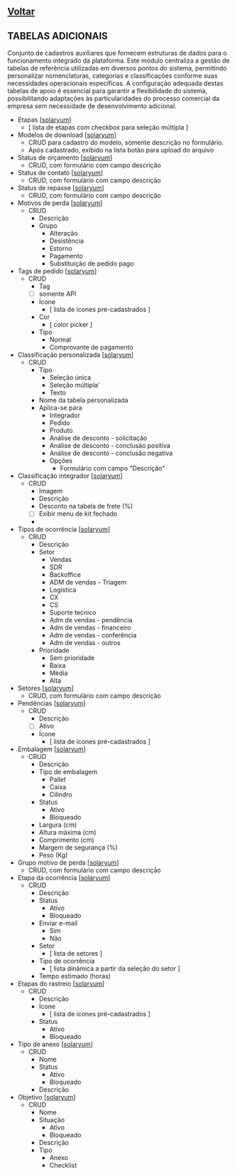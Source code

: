 [Voltar](./00_INDEX.md)
---

## TABELAS ADICIONAIS

Conjunto de cadastros auxiliares que fornecem estruturas de dados para o funcionamento integrado da plataforma. Este
módulo centraliza a gestão de tabelas de referência utilizadas em diversos pontos do sistema, permitindo personalizar
nomenclaturas, categorias e classificações conforme suas necessidades operacionais específicas. A configuração adequada
destas tabelas de apoio é essencial para garantir a flexibilidade do sistema, possibilitando adaptações às
particularidades do processo comercial da empresa sem necessidade de desenvolvimento adicional.

- Etapas [[solaryum](https://sandbox.solaryum.com.br/fotus-yfe/configuracoes/etapas)]
    - [ lista de etapas com checkbox para seleção múltipla ]
- Modelos de download [[solaryum](https://sandbox.solaryum.com.br/fotus-yfe/configuracoes/modelos-de-download)]
    - CRUD para cadastro do modelo, somente descrição no formulário.
    - Após cadastrado, exibido na lista botão para upload do arquivo
- Status de orçamento [[solaryum](https://sandbox.solaryum.com.br/fotus-yfe/configuracoes/orc-status)]
    - CRUD, com formulário com campo descrição
- Status de contato [[solaryum](https://sandbox.solaryum.com.br/fotus-yfe/configuracoes/contato-status)]
    - CRUD, com formulário com campo descrição
- Status de repasse [[solaryum](https://sandbox.solaryum.com.br/fotus-yfe/configuracoes/repasse-status)]
    - CRUD, com formulário com campo descrição
- Motivos de perda [[solaryum](https://sandbox.solaryum.com.br/fotus-yfe/configuracoes/motivo-perda)]
    - CRUD
        - Descrição
        - Grupo
            - Alteração
            - Desistência
            - Estorno
            - Pagamento
            - Substituição de pedido pago
- Tags de pedido [[solaryum](https://sandbox.solaryum.com.br/fotus-yfe/configuracoes/tags)]
    - CRUD
        - Tag
        - [ ] somente API
        - Ícone
            - [ lista de ícones pré-cadastrados ]
        - Cor
            - [ color picker ]
        - Tipo
            - Normal
            - Comprovante de pagamento
- Classificação personalizada [[solaryum](https://sandbox.solaryum.com.br/fotus-yfe/configuracoes/tabela-personalizada)]
    - CRUD
        - Tipo
            - Seleção única
            - Seleção múltipla'
            - Texto
        - Nome da tabela personalizada
        - Aplica-se para
            - Integrador
            - Pedido
            - Produto
            - Análise de desconto - solicitação
            - Análise de desconto - conclusão positiva
            - Análise de desconto - conclusão negativa
            - Opções
                - Formulário com campo "Descrição"
- Classificação integrador [[solaryum](https://sandbox.solaryum.com.br/fotus-yfe/configuracoes/classificacao-integrador)]
    - CRUD
        - Imagem
        - Descrição
        - Desconto na tabela de frete (%)
        - [ ] Exibir menu de kit fechado
        -
- Tipos de ocorrência [[solaryum](https://sandbox.solaryum.com.br/fotus-yfe/configuracoes/ocorrencia-tipo)]
    - CRUD
        - Descrição
        - Setor
            - Vendas
            - SDR
            - Backoffice
            - ADM de vendas - Triagem
            - Logística
            - CX
            - CS
            - Suporte tecnico
            - Adm de vendas - pendência
            - Adm de vendas - financeiro
            - Adm de vendas - conferência
            - Adm de vendas - outros
        - Prioridade
            - Sem prioridade
            - Baixa
            - Média
            - Alta
- Setores [[solaryum](https://sandbox.solaryum.com.br/fotus-yfe/configuracoes/setores)]
    - CRUD, com formulário com campo descrição
- Pendências [[solaryum](https://sandbox.solaryum.com.br/fotus-yfe/configuracoes/pendencias)]
    - CRUD
        - Descrição
        - [ ] Ativo
        - Ícone
            - [ lista de ícones pré-cadastrados ]
- Embalagem [[solaryum](https://sandbox.solaryum.com.br/fotus-yfe/configuracoes/embalagem)]
    - CRUD
        - Descrição
        - Tipo de embalagem
            - Pallet
            - Caixa
            - Cilindro
        - Status
            - Ativo
            - Bloqueado
        - Largura (cm)
        - Altura máxima (cm)
        - Comprimento (cm)
        - Margem de segurança (%)
        - Peso (Kg)
- Grupo motivo de perda [[solaryum](https://sandbox.solaryum.com.br/fotus-yfe/configuracoes/grupo_motivo_perda)]
    - CRUD, com formulário com campo descrição
- Etapa da ocorrência [[solaryum](https://sandbox.solaryum.com.br/fotus-yfe/configuracoes/etapa-ocorrencia)]
    - CRUD
        - Descrição
        - Status
            - Ativo
            - Bloqueado
        - Enviar e-mail
            - Sim
            - Não
        - Setor
            - [ lista de setores ]
        - Tipo de ocorrência
            - [ lista dinâmica a partir da seleção do setor ]
        - Tempo estimado (horas)
- Etapas do rastreio [[solaryum](https://sandbox.solaryum.com.br/fotus-yfe/configuracoes/etapa-rastreio)]
    - CRUD
        - Descrição
        - Ícone
            - [ lista de ícones pré-cadastrados ]
        - Status
            - Ativo
            - Bloqueado
- Tipo de anexo [[solaryum](https://sandbox.solaryum.com.br/fotus-yfe/configuracoes/geral/tipos-anexo)]
    - CRUD
        - Nome
        - Status
            - Ativo
            - Bloqueado
        - Descrição
- Objetivo [[solaryum](https://sandbox.solaryum.com.br/fotus-yfe/configuracoes/geral/objetivos)]
    - CRUD
        - Nome
        - Situação
            - Ativo
            - Bloqueado
        - Descrição
        - Tipo
            - Anexo
            - Checklist
